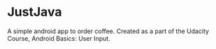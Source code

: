 # JustJava
A simple android app to order coffee.
Created as a part of the Udacity Course, Android Basics: User Input.
